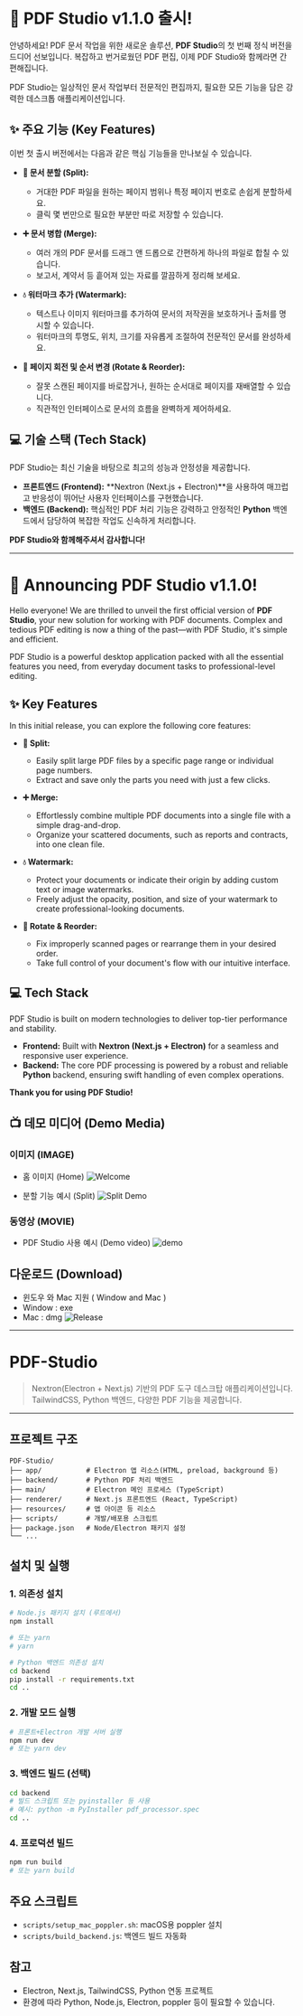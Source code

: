 # 🎉 PDF Studio v1.1.0 출시!

안녕하세요! PDF 문서 작업을 위한 새로운 솔루션, **PDF Studio**의 첫 번째 정식 버전을 드디어 선보입니다. 복잡하고 번거로웠던 PDF 편집, 이제 PDF Studio와 함께라면 간편해집니다.

PDF Studio는 일상적인 문서 작업부터 전문적인 편집까지, 필요한 모든 기능을 담은 강력한 데스크톱 애플리케이션입니다.

## ✨ 주요 기능 (Key Features)

이번 첫 출시 버전에서는 다음과 같은 핵심 기능들을 만나보실 수 있습니다.

*   **📄 문서 분할 (Split):**
    *   거대한 PDF 파일을 원하는 페이지 범위나 특정 페이지 번호로 손쉽게 분할하세요.
    *   클릭 몇 번만으로 필요한 부분만 따로 저장할 수 있습니다.

*   **➕ 문서 병합 (Merge):**
    *   여러 개의 PDF 문서를 드래그 앤 드롭으로 간편하게 하나의 파일로 합칠 수 있습니다.
    *   보고서, 계약서 등 흩어져 있는 자료를 깔끔하게 정리해 보세요.

*   **💧 워터마크 추가 (Watermark):**
    *   텍스트나 이미지 워터마크를 추가하여 문서의 저작권을 보호하거나 출처를 명시할 수 있습니다.
    *   워터마크의 투명도, 위치, 크기를 자유롭게 조절하여 전문적인 문서를 완성하세요.

*   **🔄 페이지 회전 및 순서 변경 (Rotate & Reorder):**
    *   잘못 스캔된 페이지를 바로잡거나, 원하는 순서대로 페이지를 재배열할 수 있습니다.
    *   직관적인 인터페이스로 문서의 흐름을 완벽하게 제어하세요.

## 💻 기술 스택 (Tech Stack)

PDF Studio는 최신 기술을 바탕으로 최고의 성능과 안정성을 제공합니다.

*   **프론트엔드 (Frontend):** **Nextron (Next.js + Electron)**을 사용하여 매끄럽고 반응성이 뛰어난 사용자 인터페이스를 구현했습니다.
*   **백엔드 (Backend):** 핵심적인 PDF 처리 기능은 강력하고 안정적인 **Python** 백엔드에서 담당하여 복잡한 작업도 신속하게 처리합니다.

**PDF Studio와 함께해주셔서 감사합니다!**

***

# 🎉 Announcing PDF Studio v1.1.0!

Hello everyone! We are thrilled to unveil the first official version of **PDF Studio**, your new solution for working with PDF documents. Complex and tedious PDF editing is now a thing of the past—with PDF Studio, it's simple and efficient.

PDF Studio is a powerful desktop application packed with all the essential features you need, from everyday document tasks to professional-level editing.

## ✨ Key Features

In this initial release, you can explore the following core features:

*   **📄 Split:**
    *   Easily split large PDF files by a specific page range or individual page numbers.
    *   Extract and save only the parts you need with just a few clicks.

*   **➕ Merge:**
    *   Effortlessly combine multiple PDF documents into a single file with a simple drag-and-drop.
    *   Organize your scattered documents, such as reports and contracts, into one clean file.

*   **💧 Watermark:**
    *   Protect your documents or indicate their origin by adding custom text or image watermarks.
    *   Freely adjust the opacity, position, and size of your watermark to create professional-looking documents.

*   **🔄 Rotate & Reorder:**
    *   Fix improperly scanned pages or rearrange them in your desired order.
    *   Take full control of your document's flow with our intuitive interface.

## 💻 Tech Stack

PDF Studio is built on modern technologies to deliver top-tier performance and stability.

*   **Frontend:** Built with **Nextron (Next.js + Electron)** for a seamless and responsive user experience.
*   **Backend:** The core PDF processing is powered by a robust and reliable **Python** backend, ensuring swift handling of even complex operations.

**Thank you for using PDF Studio!**

## 📺 데모 미디어 (Demo Media)

### 이미지 (IMAGE)
- 홈 이미지 (Home)
  ![Welcome](./asset/welcome.png)

- 분할 기능 예시 (Split) 
  ![Split Demo](./asset/split.png)

### 동영상 (MOVIE)
- PDF Studio 사용 예시 (Demo video)
![demo](https://github.com/user-attachments/assets/d51e5596-3274-4bcd-a8ca-b54241a85e70)

## 다운로드 (Download)
- 윈도우 와 Mac 지원 ( Window and Mac )
- Window : exe
- Mac : dmg
  ![Release](https://github.com/DDULDDUCK/pdf-studio/releases)
***

# PDF-Studio

> Nextron(Electron + Next.js) 기반의 PDF 도구 데스크탑 애플리케이션입니다. TailwindCSS, Python 백엔드, 다양한 PDF 기능을 제공합니다.

---

## 프로젝트 구조

```
PDF-Studio/
├── app/           # Electron 앱 리소스(HTML, preload, background 등)
├── backend/       # Python PDF 처리 백엔드
├── main/          # Electron 메인 프로세스 (TypeScript)
├── renderer/      # Next.js 프론트엔드 (React, TypeScript)
├── resources/     # 앱 아이콘 등 리소스
├── scripts/       # 개발/배포용 스크립트
├── package.json   # Node/Electron 패키지 설정
└── ...
```

## 설치 및 실행

### 1. 의존성 설치

```bash
# Node.js 패키지 설치 (루트에서)
npm install

# 또는 yarn
# yarn

# Python 백엔드 의존성 설치
cd backend
pip install -r requirements.txt
cd ..
```

### 2. 개발 모드 실행

```bash
# 프론트+Electron 개발 서버 실행
npm run dev
# 또는 yarn dev
```

### 3. 백엔드 빌드 (선택)

```bash
cd backend
# 빌드 스크립트 또는 pyinstaller 등 사용
# 예시: python -m PyInstaller pdf_processor.spec
cd ..
```

### 4. 프로덕션 빌드

```bash
npm run build
# 또는 yarn build
```

## 주요 스크립트

- `scripts/setup_mac_poppler.sh`: macOS용 poppler 설치
- `scripts/build_backend.js`: 백엔드 빌드 자동화

## 참고

- Electron, Next.js, TailwindCSS, Python 연동 프로젝트
- 환경에 따라 Python, Node.js, Electron, poppler 등이 필요할 수 있습니다.
